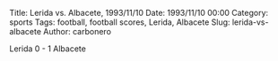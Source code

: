 Title: Lerida vs. Albacete, 1993/11/10
Date: 1993/11/10 00:00
Category: sports
Tags: football, football scores, Lerida, Albacete
Slug: lerida-vs-albacete
Author: carbonero


Lerida 0 - 1 Albacete
